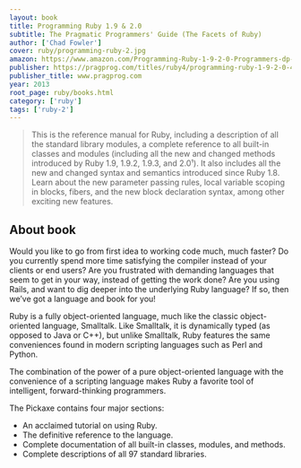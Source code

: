 ```yaml
---
layout: book
title: Programming Ruby 1.9 & 2.0
subtitle: The Pragmatic Programmers' Guide (The Facets of Ruby)
author: ['Chad Fowler']
cover: ruby/programming-ruby-2.jpg
amazon: https://www.amazon.com/Programming-Ruby-1-9-2-0-Programmers-dp-1937785491/dp/1937785491/
publisher: https://pragprog.com/titles/ruby4/programming-ruby-1-9-2-0-4th-edition/
publisher_title: www.pragprog.com
year: 2013
root_page: ruby/books.html
category: ['ruby']
tags: ['ruby-2']
---
```


> This is the reference manual for Ruby, including a description of all the standard library modules, a complete reference to all built-in classes and modules (including all the new and changed methods introduced by Ruby 1.9, 1.9.2, 1.9.3, and 2.0¹). It also includes all the new and changed syntax and semantics introduced since Ruby 1.8. Learn about the new parameter passing rules, local variable scoping in blocks, fibers, and the new block declaration syntax, among other exciting new features.


## About book

Would you like to go from first idea to working code much, much faster? Do you currently spend more time satisfying the compiler instead of your clients or end users? Are you frustrated with demanding languages that seem to get in your way, instead of getting the work done? Are you using Rails, and want to dig deeper into the underlying Ruby language? If so, then we’ve got a language and book for you!

Ruby is a fully object-oriented language, much like the classic object-oriented language, Smalltalk. Like Smalltalk, it is dynamically typed (as opposed to Java or C++), but unlike Smalltalk, Ruby features the same conveniences found in modern scripting languages such as Perl and Python.

The combination of the power of a pure object-oriented language with the convenience of a scripting language makes Ruby a favorite tool of intelligent, forward-thinking programmers.

The Pickaxe contains four major sections:
- An acclaimed tutorial on using Ruby.
- The definitive reference to the language.
- Complete documentation of all built-in classes, modules, and methods.
- Complete descriptions of all 97 standard libraries.